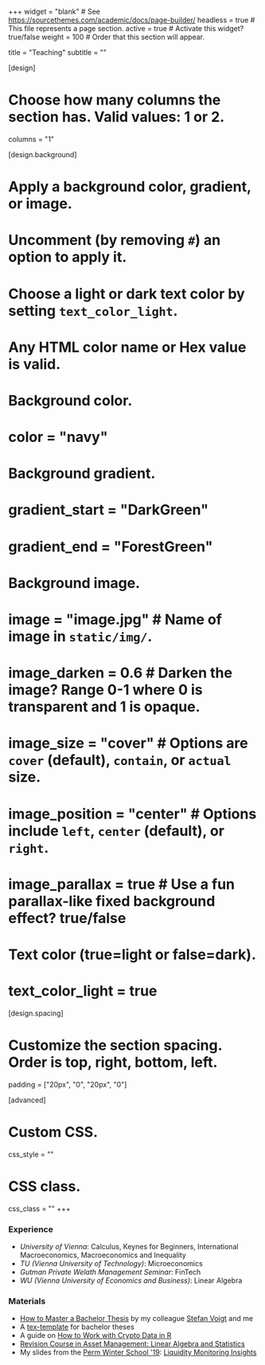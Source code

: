 +++
widget = "blank"  # See https://sourcethemes.com/academic/docs/page-builder/
headless = true  # This file represents a page section.
active = true  # Activate this widget? true/false
weight = 100  # Order that this section will appear.

title = "Teaching"
subtitle = ""

[design]
  # Choose how many columns the section has. Valid values: 1 or 2.
  columns = "1"

[design.background]
  # Apply a background color, gradient, or image.
  #   Uncomment (by removing `#`) an option to apply it.
  #   Choose a light or dark text color by setting `text_color_light`.
  #   Any HTML color name or Hex value is valid.

  # Background color.
  # color = "navy"
  
  # Background gradient.
  # gradient_start = "DarkGreen"
  # gradient_end = "ForestGreen"
  
  # Background image.
  # image = "image.jpg"  # Name of image in `static/img/`.
  # image_darken = 0.6  # Darken the image? Range 0-1 where 0 is transparent and 1 is opaque.
  # image_size = "cover"  #  Options are `cover` (default), `contain`, or `actual` size.
  # image_position = "center"  # Options include `left`, `center` (default), or `right`.
  # image_parallax = true  # Use a fun parallax-like fixed background effect? true/false
  
  # Text color (true=light or false=dark).
  # text_color_light = true

[design.spacing]
  # Customize the section spacing. Order is top, right, bottom, left.
  padding = ["20px", "0", "20px", "0"]

[advanced]
 # Custom CSS. 
 css_style = ""
 
 # CSS class.
 css_class = ""
+++

### Experience

* _University of Vienna_: Calculus, Keynes for Beginners, International Macroeconomics, Macroeconomics and Inequality
* _TU (Vienna University of Technology)_: Microeconomics
* _Gutman Private Welath Management Seminar_: FinTech
* _WU (Vienna University of Economics and Business)_: Linear Algebra

### Materials

* [How to Master a Bachelor Thesis](/files/teaching/styleguide_v3.pdf) by my colleague [Stefan Voigt](https://voigtstefan.github.io/) and me
* A [tex-template](/files/teaching/styleguide_v3.tex) for bachelor theses
* A guide on [How to Work with Crypto Data in R](https://htmlpreview.github.io/?https://raw.githubusercontent.com/christophscheuch/christophscheuch.github.io/master/files/teaching/capm_bitcoin.html)
* [Revision Course in Asset Management: Linear Algebra and Statistics](/files/teaching/asset_management_math.pdf)
* My slides from the [Perm Winter School '19](http://www.permwinterschool.ru/): [Liquidity Monitoring Insights](/files/teaching/pws19_liquidity.pdf)
